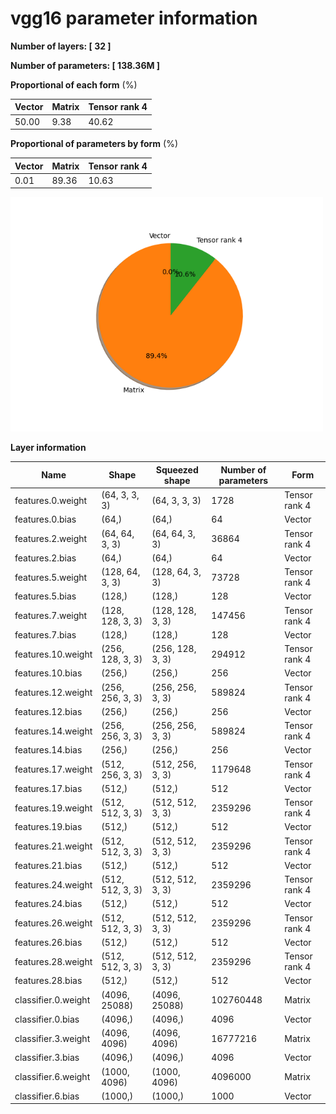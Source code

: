 # vgg16 parameter information

**Number of layers: [ 32 ]**

**Number of parameters: [ 138.36M ]**

**Proportional of each form** (%)

| Vector | Matrix | Tensor rank 4 | 
|  --- | --- | --- |
| 50.00 | 9.38 | 40.62 | 

**Proportional of parameters by form** (%)


| Vector | Matrix | Tensor rank 4 | 
|  --- | --- | --- |
| 0.01 | 89.36 | 10.63 | 

<img src="../figs/vgg16_pie_chart.png" alt="pie_chart" width="500"/>

**Layer information**


| Name | Shape | Squeezed shape | Number of parameters | Form |
| --- | --- | --- | --- | --- |
| features.0.weight | (64, 3, 3, 3) | (64, 3, 3, 3) | 1728 | Tensor rank 4 |
| features.0.bias | (64,) | (64,) | 64 | Vector |
| features.2.weight | (64, 64, 3, 3) | (64, 64, 3, 3) | 36864 | Tensor rank 4 |
| features.2.bias | (64,) | (64,) | 64 | Vector |
| features.5.weight | (128, 64, 3, 3) | (128, 64, 3, 3) | 73728 | Tensor rank 4 |
| features.5.bias | (128,) | (128,) | 128 | Vector |
| features.7.weight | (128, 128, 3, 3) | (128, 128, 3, 3) | 147456 | Tensor rank 4 |
| features.7.bias | (128,) | (128,) | 128 | Vector |
| features.10.weight | (256, 128, 3, 3) | (256, 128, 3, 3) | 294912 | Tensor rank 4 |
| features.10.bias | (256,) | (256,) | 256 | Vector |
| features.12.weight | (256, 256, 3, 3) | (256, 256, 3, 3) | 589824 | Tensor rank 4 |
| features.12.bias | (256,) | (256,) | 256 | Vector |
| features.14.weight | (256, 256, 3, 3) | (256, 256, 3, 3) | 589824 | Tensor rank 4 |
| features.14.bias | (256,) | (256,) | 256 | Vector |
| features.17.weight | (512, 256, 3, 3) | (512, 256, 3, 3) | 1179648 | Tensor rank 4 |
| features.17.bias | (512,) | (512,) | 512 | Vector |
| features.19.weight | (512, 512, 3, 3) | (512, 512, 3, 3) | 2359296 | Tensor rank 4 |
| features.19.bias | (512,) | (512,) | 512 | Vector |
| features.21.weight | (512, 512, 3, 3) | (512, 512, 3, 3) | 2359296 | Tensor rank 4 |
| features.21.bias | (512,) | (512,) | 512 | Vector |
| features.24.weight | (512, 512, 3, 3) | (512, 512, 3, 3) | 2359296 | Tensor rank 4 |
| features.24.bias | (512,) | (512,) | 512 | Vector |
| features.26.weight | (512, 512, 3, 3) | (512, 512, 3, 3) | 2359296 | Tensor rank 4 |
| features.26.bias | (512,) | (512,) | 512 | Vector |
| features.28.weight | (512, 512, 3, 3) | (512, 512, 3, 3) | 2359296 | Tensor rank 4 |
| features.28.bias | (512,) | (512,) | 512 | Vector |
| classifier.0.weight | (4096, 25088) | (4096, 25088) | 102760448 | Matrix |
| classifier.0.bias | (4096,) | (4096,) | 4096 | Vector |
| classifier.3.weight | (4096, 4096) | (4096, 4096) | 16777216 | Matrix |
| classifier.3.bias | (4096,) | (4096,) | 4096 | Vector |
| classifier.6.weight | (1000, 4096) | (1000, 4096) | 4096000 | Matrix |
| classifier.6.bias | (1000,) | (1000,) | 1000 | Vector |

